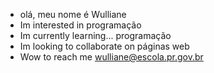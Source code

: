 * olá, meu nome é Wulliane
* Im interested in programação
* Im currently learning... programação
* Im looking to collaborate on páginas web
* Wow to reach me wulliane@escola.pr.gov.br
